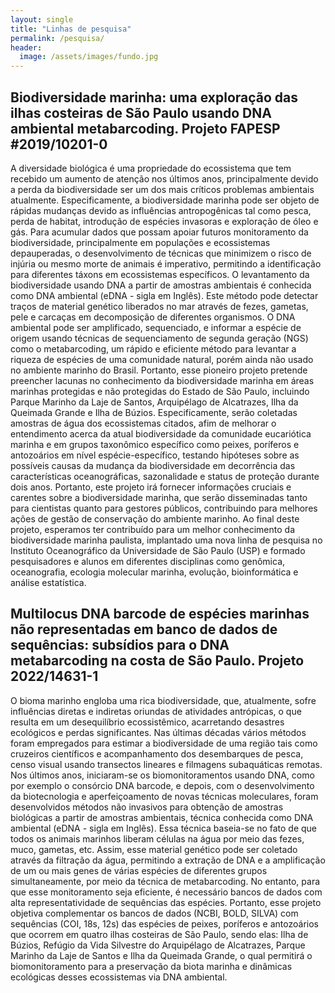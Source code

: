 ```yaml
---
layout: single
title: "Linhas de pesquisa"
permalink: /pesquisa/
header:
  image: /assets/images/fundo.jpg
---
```



## Biodiversidade marinha: uma exploração das ilhas costeiras de São Paulo usando DNA ambiental metabarcoding. Projeto FAPESP #2019/10201-0

A diversidade biológica é uma propriedade do ecossistema que tem recebido um aumento de atenção nos últimos anos, principalmente devido a perda da biodiversidade ser um dos mais críticos problemas ambientais atualmente. Especificamente, a biodiversidade marinha pode ser objeto de rápidas mudanças devido as influências antropogênicas tal como pesca, perda de habitat, introdução de espécies invasoras e exploração de óleo e gás. Para acumular dados que possam apoiar futuros monitoramento da biodiversidade, principalmente em populações e ecossistemas depauperadas, o desenvolvimento de técnicas que minimizem o risco de injúria ou mesmo morte de animais é imperativo, permitindo a identificação para diferentes táxons em ecossistemas específicos. O levantamento da biodiversidade usando DNA a partir de amostras ambientais é conhecida como DNA ambiental (eDNA - sigla em Inglês). Este método pode detectar traços de material genético liberados no mar através de fezes, gametas, pele e carcaças em decomposição de diferentes organismos. O DNA ambiental pode ser amplificado, sequenciado, e informar a espécie de origem usando técnicas de sequenciamento de segunda geração (NGS) como o metabarcoding, um rápido e eficiente método para levantar a riqueza de espécies de uma comunidade natural, porém ainda não usado no ambiente marinho do Brasil. Portanto, esse pioneiro projeto pretende preencher lacunas no conhecimento da biodiversidade marinha em áreas marinhas protegidas e não protegidas do Estado de São Paulo, incluindo Parque Marinho da Laje de Santos, Arquipélago de Alcatrazes, Ilha da Queimada Grande e Ilha de Búzios. Especificamente, serão coletadas amostras de água dos ecossistemas citados, afim de melhorar o entendimento acerca da atual biodiversidade da comunidade eucariótica marinha e em grupos taxonômico específico como peixes, poríferos e antozoários em nível espécie-específico, testando hipóteses sobre as possíveis causas da mudança da biodiversidade em decorrência das características oceanográficas, sazonalidade e status de proteção durante dois anos. Portanto, este projeto irá fornecer informações cruciais e carentes sobre a biodiversidade marinha, que serão disseminadas tanto para cientistas quanto para gestores públicos, contribuindo para melhores ações de gestão de conservação do ambiente marinho. Ao final deste projeto, esperamos ter contribuído para um melhor conhecimento da biodiversidade marinha paulista, implantado uma nova linha de pesquisa no Instituto Oceanográfico da Universidade de São Paulo (USP) e formado pesquisadores e alunos em diferentes disciplinas como genômica, oceanografia, ecologia molecular marinha, evolução, bioinformática e análise estatística.

## Multilocus DNA barcode de espécies marinhas não representadas em banco de dados de sequências: subsídios para o DNA metabarcoding na costa de São Paulo. Projeto 2022/14631-1

O bioma marinho engloba uma rica biodiversidade, que, atualmente, sofre influências diretas e indiretas oriundas de atividades antrópicas, o que resulta em um desequilíbrio ecossistêmico, acarretando desastres ecológicos e perdas significantes. Nas últimas décadas vários métodos foram empregados para estimar a biodiversidade de uma região tais como cruzeiros científicos e acompanhamento dos desembarques de pesca, censo visual usando transectos lineares e filmagens subaquáticas remotas. Nos últimos anos, iniciaram-se os biomonitoramentos usando DNA, como por exemplo o consórcio DNA barcode, e depois, com o desenvolvimento da biotecnologia e aperfeiçoamento de novas técnicas moleculares, foram desenvolvidos métodos não invasivos para obtenção de amostras biológicas a partir de amostras ambientais, técnica conhecida como DNA ambiental (eDNA - sigla em Inglês). Essa técnica baseia-se no fato de que todos os animais marinhos liberam células na água por meio das fezes, muco, gametas, etc. Assim, esse material genético pode ser coletado através da filtração da água, permitindo a extração de DNA e a amplificação de um ou mais genes de várias espécies de diferentes grupos simultaneamente, por meio da técnica de metabarcoding. No entanto, para que esse monitoramento seja eficiente, é necessário bancos de dados com alta representatividade de sequências das espécies. Portanto, esse projeto objetiva complementar os bancos de dados (NCBI, BOLD, SILVA) com sequências (COI, 18s, 12s) das espécies de peixes, poríferos e antozoários que ocorrem em quatro ilhas costeiras de São Paulo, sendo elas: Ilha de Búzios, Refúgio da Vida Silvestre do Arquipélago de Alcatrazes, Parque Marinho da Laje de Santos e Ilha da Queimada Grande, o qual permitirá o biomonitoramento para a preservação da biota marinha e dinâmicas ecológicas desses ecossistemas via DNA ambiental.
